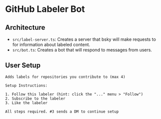 # GitHub Labeler Bot

## Architecture

- `src/label-server.ts`: Creates a server that bsky will make requests to for information about labeled content.
- `src/bot.ts`: Creates a bot that will respond to messages from users.

## User Setup

```
Adds labels for repositories you contribute to (max 4)

Setup Instructions:

1. Follow this labeler (hint: click the "..." menu > "Follow")
2. Subscribe to the labeler
3. Like the labeler

All steps required. #3 sends a DM to continue setup
```
